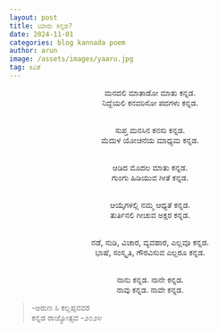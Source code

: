```yaml
---
layout: post
title: ಯಾರು ಕನ್ನಡ?
date: 2024-11-01
categories: blog kannada poem
author: arun
image: /assets/images/yaaru.jpg
tag: ಕವಿತೆ
---
```

<center>
ಮನದಲಿ ಮಾತಾಡೋ ಮಾತು ಕನ್ನಡ.<br>
ನಿದ್ದೆಯಲಿ ಕನವರಿಸೋ ಪದಗಳು ಕನ್ನಡ.<br><br>

ಸುಪ್ತ ಮನಸಿನ ಕನಸು ಕನ್ನಡ.<br>
ಮೆದುಳ ಯೋಚನೆಯ ಮಾಧ್ಯಮ ಕನ್ನಡ.<br><br>

ಆಡಿದ ಮೊದಲ ಮಾತು ಕನ್ನಡ.<br>
ಗುಂಗು ಹಿಡಿಯುವ ಗೀತೆ ಕನ್ನಡ.<br><br>

ಆಯ್ಕೆಗಳಲ್ಲಿ ನಮ್ಮ ಆಧ್ಯತೆ ಕನ್ನಡ.<br>
ತುರ್ತಿನಲಿ ಗೀಚುವ ಅಕ್ಷರ ಕನ್ನಡ.<br><br>

ನಡೆ, ನುಡಿ, ವಿಚಾರ, ವ್ಯವಹಾರ, ಎಲ್ಲವೂ ಕನ್ನಡ.<br>
ಭಾಷೆ, ಸಂಸ್ಕೃತಿ, ಗೌರವಿಸುವ ಎಲ್ಲರೂ ಕನ್ನಡ.<br><br>

ನಾನು ಕನ್ನಡ. ನಾನೇ ಕನ್ನಡ.<br>
ನಾವು ಕನ್ನಡ. ನಾವೇ ಕನ್ನಡ.<br>
</center>

>-ಅರುಣ ಸಿ ಕಲ್ಲಪ್ಪನವರ<br>
ಕನ್ನಡ ರಾಜ್ಯೋತ್ಸವ -೨೦೨೪
